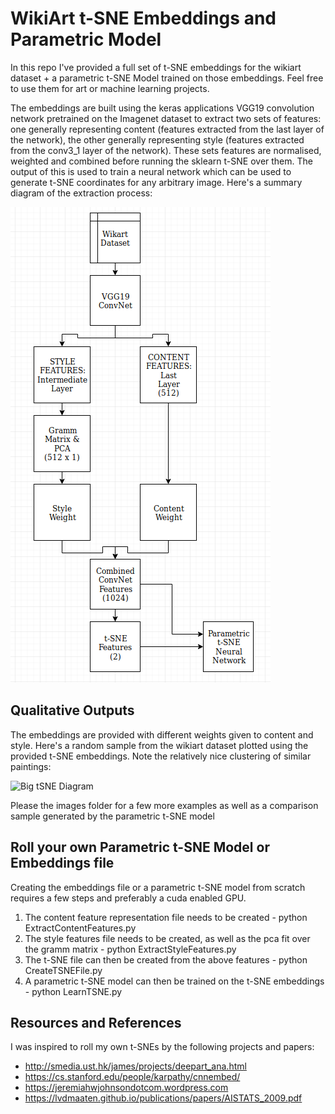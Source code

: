 # WikiArt t-SNE Embeddings and Parametric Model

In this repo I've provided a full set of t-SNE embeddings for the wikiart dataset + a parametric t-SNE Model trained on those embeddings. Feel free to use them for art or machine learning projects.

The embeddings are built using the keras applications VGG19 convolution network pretrained on the Imagenet dataset to extract two sets of features: one generally representing content (features extracted from the last layer of the network), the other generally representing style (features extracted from the conv3_1 layer of the network). 
These sets features are normalised, weighted and combined before running the sklearn t-SNE over them. The output of this is used to train a neural network which can be used to generate t-SNE coordinates for any arbitrary image. Here's a summary diagram of the extraction process:

![Architecture Overview](https://raw.githubusercontent.com/michaeldowd2/Wikiart_tSNE/master/Images/Architecture_Summary.png)


## Qualitative Outputs
The embeddings are provided with different weights given to content and style. Here's a random sample from the wikiart dataset plotted using the provided t-SNE embeddings. Note the relatively nice clustering of similar paintings:

![Big tSNE Diagram](https://raw.githubusercontent.com/michaeldowd2/Wikiart_tSNE/master/Images/Real_Parametric_TSNE_Content100_Style100_Grid20x20.jpg)

Please the images folder for a few more examples as well as a comparison sample generated by the parametric t-SNE model

## Roll your own Parametric t-SNE Model or Embeddings file
Creating the embeddings file or a parametric t-SNE model from scratch requires a few steps and preferably a cuda enabled GPU. 
1. The content feature representation file needs to be created - python ExtractContentFeatures.py
2. The style features file needs to be created, as well as the pca fit over the gramm matrix - python ExtractStyleFeatures.py
3. The t-SNE file can then be created from the above features - python CreateTSNEFile.py
4. A parametric t-SNE model can then be trained on the t-SNE embeddings - python LearnTSNE.py

## Resources and References
I was inspired to roll my own t-SNEs by the following projects and papers:
- http://smedia.ust.hk/james/projects/deepart_ana.html
- https://cs.stanford.edu/people/karpathy/cnnembed/
- https://jeremiahwjohnsondotcom.wordpress.com
- https://lvdmaaten.github.io/publications/papers/AISTATS_2009.pdf


